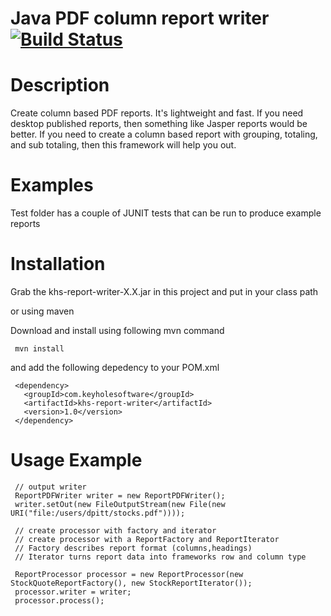 Java PDF column report writer  [![Build Status](https://secure.travis-ci.org/in-the-keyhole/khs-report-writer.png?branch=master)](http://travis-ci.org/in-the-keyhole/khs-report-writer)
===========

Description
===========
Create column based PDF reports. It's lightweight and fast. If you need desktop published 
reports, then something like Jasper reports would be better.  If you need to create a column
based report with grouping, totaling, and sub totaling, then this framework will help you out. 

Examples
========
Test folder has a couple of JUNIT tests that can be run to produce example reports

Installation
============
Grab the khs-report-writer-X.X.jar in this project and put in your class path

or using maven

Download and install using following mvn command 

     mvn install 

and add the following depedency to your POM.xml 

     <dependency>
       <groupId>com.keyholesoftware</groupId>
       <artifactId>khs-report-writer</artifactId>
       <version>1.0</version>
     </dependency>

Usage Example
=============

     // output writer
     ReportPDFWriter writer = new ReportPDFWriter();
     writer.setOut(new FileOutputStream(new File(new URI("file:/users/dpitt/stocks.pdf"))));

     // create processor with factory and iterator
     // create processor with a ReportFactory and ReportIterator
     // Factory describes report format (columns,headings) 
     // Iterator turns report data into frameworks row and column type

     ReportProcessor processor = new ReportProcessor(new StockQuoteReportFactory(), new StockReportIterator());
     processor.writer = writer;
     processor.process();

















